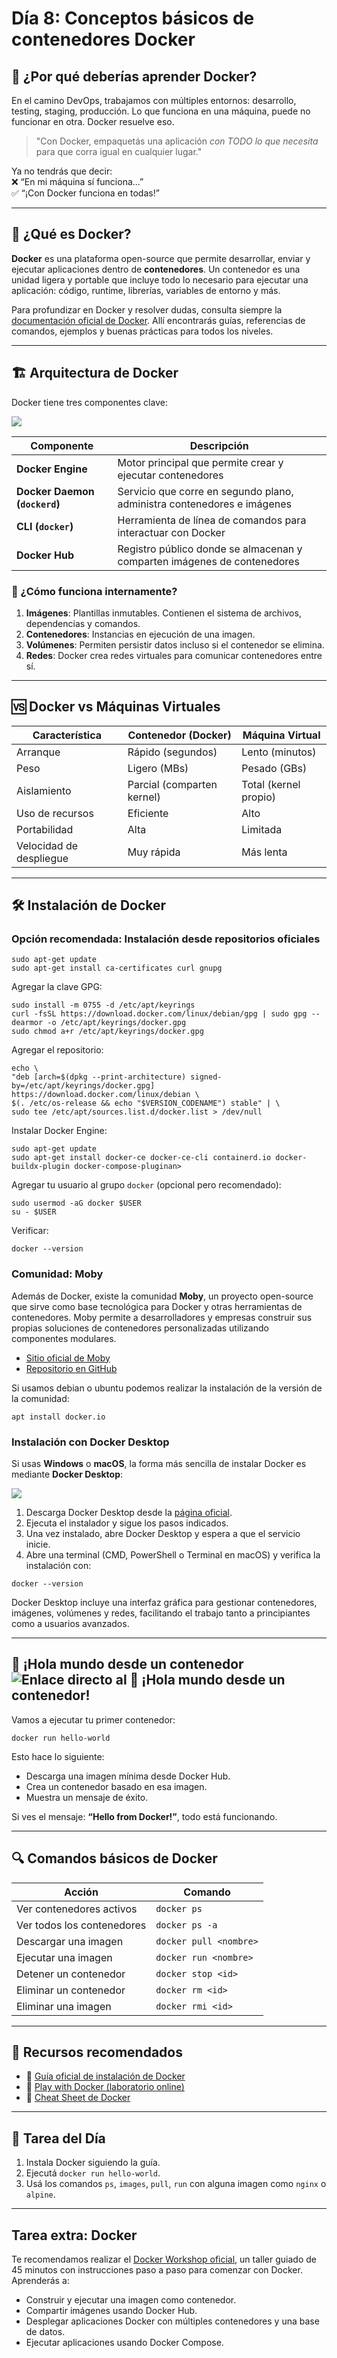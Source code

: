 
# Día 8: Conceptos básicos de contenedores Docker

## 🎯 ¿Por qué deberías aprender Docker?[](https://90daysdevops.295devops.com/semana-02/dia8#-por-qu%C3%A9-deber%C3%ADas-aprender-docker "Enlace directo al 🎯 ¿Por qué deberías aprender Docker?")

En el camino DevOps, trabajamos con múltiples entornos: desarrollo, testing, staging, producción. Lo que funciona en una máquina, puede no funcionar en otra. Docker resuelve eso.

> "Con Docker, empaquetás una aplicación _con TODO lo que necesita_ para que corra igual en cualquier lugar."

Ya no tendrás que decir:  
❌ “En mi máquina sí funciona...”  
✅ “¡Con Docker funciona en todas!”

___

## 🧠 ¿Qué es Docker?[](https://90daysdevops.295devops.com/semana-02/dia8#-qu%C3%A9-es-docker "Enlace directo al 🧠 ¿Qué es Docker?")

**Docker** es una plataforma open-source que permite desarrollar, enviar y ejecutar aplicaciones dentro de **contenedores**. Un contenedor es una unidad ligera y portable que incluye todo lo necesario para ejecutar una aplicación: código, runtime, librerías, variables de entorno y más.

Para profundizar en Docker y resolver dudas, consulta siempre la [documentación oficial de Docker](https://docs.docker.com/). Allí encontrarás guías, referencias de comandos, ejemplos y buenas prácticas para todos los niveles.

___

## 🏗️ Arquitectura de Docker[](https://90daysdevops.295devops.com/semana-02/dia8#%EF%B8%8F-arquitectura-de-docker "Enlace directo al 🏗️ Arquitectura de Docker")

Docker tiene tres componentes clave:

![](https://docs.docker.com/get-started/images/docker-architecture.webp)

| Componente | Descripción |
| --- | --- |
| **Docker Engine** | Motor principal que permite crear y ejecutar contenedores |
| **Docker Daemon (`dockerd`)** | Servicio que corre en segundo plano, administra contenedores e imágenes |
| **CLI (`docker`)** | Herramienta de línea de comandos para interactuar con Docker |
| **Docker Hub** | Registro público donde se almacenan y comparten imágenes de contenedores |

### 🧱 ¿Cómo funciona internamente?[](https://90daysdevops.295devops.com/semana-02/dia8#-c%C3%B3mo-funciona-internamente "Enlace directo al 🧱 ¿Cómo funciona internamente?")

1.  **Imágenes**: Plantillas inmutables. Contienen el sistema de archivos, dependencias y comandos.
2.  **Contenedores**: Instancias en ejecución de una imagen.
3.  **Volúmenes**: Permiten persistir datos incluso si el contenedor se elimina.
4.  **Redes**: Docker crea redes virtuales para comunicar contenedores entre sí.

___

## 🆚 Docker vs Máquinas Virtuales[](https://90daysdevops.295devops.com/semana-02/dia8#-docker-vs-m%C3%A1quinas-virtuales "Enlace directo al 🆚 Docker vs Máquinas Virtuales")

| Característica | Contenedor (Docker) | Máquina Virtual |
| --- | --- | --- |
| Arranque | Rápido (segundos) | Lento (minutos) |
| Peso | Ligero (MBs) | Pesado (GBs) |
| Aislamiento | Parcial (comparten kernel) | Total (kernel propio) |
| Uso de recursos | Eficiente | Alto |
| Portabilidad | Alta | Limitada |
| Velocidad de despliegue | Muy rápida | Más lenta |

___

## 🛠️ Instalación de Docker[](https://90daysdevops.295devops.com/semana-02/dia8#%EF%B8%8F-instalaci%C3%B3n-de-docker "Enlace directo al 🛠️ Instalación de Docker")

### Opción recomendada: Instalación desde repositorios oficiales[](https://90daysdevops.295devops.com/semana-02/dia8#opci%C3%B3n-recomendada-instalaci%C3%B3n-desde-repositorios-oficiales "Enlace directo al Opción recomendada: Instalación desde repositorios oficiales")

```
sudo apt-get update
sudo apt-get install ca-certificates curl gnupg
```

Agregar la clave GPG:

```
sudo install -m 0755 -d /etc/apt/keyrings
curl -fsSL https://download.docker.com/linux/debian/gpg | sudo gpg --dearmor -o /etc/apt/keyrings/docker.gpg
sudo chmod a+r /etc/apt/keyrings/docker.gpg
```

Agregar el repositorio:

```
echo \
"deb [arch=$(dpkg --print-architecture) signed-by=/etc/apt/keyrings/docker.gpg] https://download.docker.com/linux/debian \
$(. /etc/os-release && echo "$VERSION_CODENAME") stable" | \
sudo tee /etc/apt/sources.list.d/docker.list > /dev/null
```

Instalar Docker Engine:

```
sudo apt-get update
sudo apt-get install docker-ce docker-ce-cli containerd.io docker-buildx-plugin docker-compose-pluginan>
```

Agregar tu usuario al grupo `docker` (opcional pero recomendado):

```
sudo usermod -aG docker $USER
su - $USER
```

Verificar:
```
docker --version
```
### Comunidad: Moby[](https://90daysdevops.295devops.com/semana-02/dia8#comunidad-moby "Enlace directo al Comunidad: Moby")

Además de Docker, existe la comunidad **Moby**, un proyecto open-source que sirve como base tecnológica para Docker y otras herramientas de contenedores. Moby permite a desarrolladores y empresas construir sus propias soluciones de contenedores personalizadas utilizando componentes modulares.

-   [Sitio oficial de Moby](https://mobyproject.org/)
-   [Repositorio en GitHub](https://github.com/moby/moby)

Si usamos debian o ubuntu podemos realizar la instalación de la versión de la comunidad:
```
apt install docker.io
```
### Instalación con Docker Desktop[](https://90daysdevops.295devops.com/semana-02/dia8#instalaci%C3%B3n-con-docker-desktop "Enlace directo al Instalación con Docker Desktop")

Si usas **Windows** o **macOS**, la forma más sencilla de instalar Docker es mediante **Docker Desktop**:

![](https://www.docker.com/app/uploads/2023/07/docker-desktop-421_f2-1110x653.png)

1.  Descarga Docker Desktop desde la [página oficial](https://www.docker.com/products/docker-desktop/).
2.  Ejecuta el instalador y sigue los pasos indicados.
3.  Una vez instalado, abre Docker Desktop y espera a que el servicio inicie.
4.  Abre una terminal (CMD, PowerShell o Terminal en macOS) y verifica la instalación con:
```
docker --version
```
Docker Desktop incluye una interfaz gráfica para gestionar contenedores, imágenes, volúmenes y redes, facilitando el trabajo tanto a principiantes como a usuarios avanzados.

___

## 👋 ¡Hola mundo desde un contenedor![](https://90daysdevops.295devops.com/semana-02/dia8#-hola-mundo-desde-un-contenedor "Enlace directo al 👋 ¡Hola mundo desde un contenedor!")

Vamos a ejecutar tu primer contenedor:
```
docker run hello-world
```
Esto hace lo siguiente:

-   Descarga una imagen mínima desde Docker Hub.
-   Crea un contenedor basado en esa imagen.
-   Muestra un mensaje de éxito.

Si ves el mensaje: **“Hello from Docker!”**, todo está funcionando.

___

## 🔍 Comandos básicos de Docker[](https://90daysdevops.295devops.com/semana-02/dia8#-comandos-b%C3%A1sicos-de-docker "Enlace directo al 🔍 Comandos básicos de Docker")

| Acción | Comando |
| --- | --- |
| Ver contenedores activos | `docker ps` |
| Ver todos los contenedores | `docker ps -a` |
| Descargar una imagen | `docker pull <nombre>` |
| Ejecutar una imagen | `docker run <nombre>` |
| Detener un contenedor | `docker stop <id>` |
| Eliminar un contenedor | `docker rm <id>` |
| Eliminar una imagen | `docker rmi <id>` |

___

## 🧩 Recursos recomendados[](https://90daysdevops.295devops.com/semana-02/dia8#-recursos-recomendados "Enlace directo al 🧩 Recursos recomendados")

-   📘 [Guía oficial de instalación de Docker](https://docs.docker.com/engine/install/)
-   🐳 [Play with Docker (laboratorio online)](https://labs.play-with-docker.com/)
-   📎 [Cheat Sheet de Docker](https://dockerlabs.collabnix.com/docker/cheatsheet/)

___

## 💪 Tarea del Día[](https://90daysdevops.295devops.com/semana-02/dia8#-tarea-del-d%C3%ADa "Enlace directo al 💪 Tarea del Día")

1.  Instala Docker siguiendo la guía.
2.  Ejecutá `docker run hello-world`.
3.  Usá los comandos `ps`, `images`, `pull`, `run` con alguna imagen como `nginx` o `alpine`.

___

##  Tarea extra: Docker 
Te recomendamos realizar el [Docker Workshop oficial](https://docs.docker.com/get-started/workshop/), un taller guiado de 45 minutos con instrucciones paso a paso para comenzar con Docker. Aprenderás a:

-   Construir y ejecutar una imagen como contenedor.
-   Compartir imágenes usando Docker Hub.
-   Desplegar aplicaciones Docker con múltiples contenedores y una base de datos.
-   Ejecutar aplicaciones usando Docker Compose.

